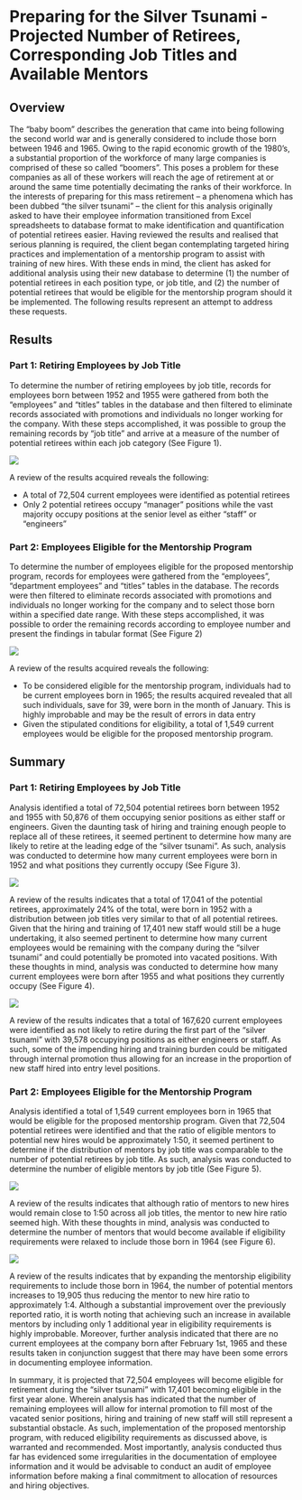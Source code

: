 # Preparing for the Silver Tsunami - Projected Number of Retirees, Corresponding Job Titles and Available Mentors

## Overview

The “baby boom” describes the generation that came into being following the second world war and is generally considered to include those born between 1946 and 1965.  Owing to the rapid economic growth of the 1980’s, a substantial proportion of the workforce of many large companies is comprised of these so called “boomers”.  This poses a problem for these companies as all of these workers will reach the age of retirement at or around the same time potentially decimating the ranks of their workforce.  In the interests of preparing for this mass retirement – a phenomena which has been dubbed “the silver tsunami” – the client for this analysis originally asked to have their employee information transitioned from Excel spreadsheets to database format to make identification and quantification of potential retirees easier.  Having reviewed the results and realised that serious planning is required, the client began contemplating targeted hiring practices and implementation of a mentorship program to assist with training of new hires.  With these ends in mind, the client has asked for additional analysis using their new database to determine (1) the number of potential retirees in each position type, or job title, and (2) the number of potential retirees that would be eligible for the mentorship program should it be implemented.  The following results represent an attempt to address these requests.

## Results

### Part 1: Retiring Employees by Job Title

To determine the number of retiring employees by job title, records for employees born between 1952 and 1955 were gathered from both the “employees” and “titles” tables in the database and then filtered to eliminate records associated with promotions and individuals no longer working for the company.  With these steps accomplished, it was possible to group the remaining records by “job title” and arrive at a measure of the number of potential retirees within each job category (See Figure 1).

![](https://github.com/Scruffy-Bearie/Pewlett_Hackard_Analysis/blob/main/Images/Figure1.png)

A review of the results acquired reveals the following:

-	A total of 72,504 current employees were identified as potential retirees
-	Only 2 potential retirees occupy “manager” positions while the vast majority occupy positions at the senior level as either “staff” or “engineers”

### Part 2: Employees Eligible for the Mentorship Program

To determine the number of employees eligible for the proposed mentorship program, records for employees were gathered from the “employees”, “department employees” and “titles” tables in the database.  The records were then filtered to eliminate records associated with promotions and individuals no longer working for the company and to select those born within a specified date range.  With these steps accomplished, it was possible to order the remaining records according to employee number and present the findings in tabular format (See Figure 2)

![](https://github.com/Scruffy-Bearie/Pewlett_Hackard_Analysis/blob/main/Images/Figure2.png)

A review of the results acquired reveals the following:

-	To be considered eligible for the mentorship program, individuals had to be current employees born in 1965; the results acquired revealed that all such individuals, save for 39, were born in the month of January.  This is highly improbable and may be the result of errors in data entry
-	Given the stipulated conditions for eligibility, a total of 1,549 current employees would be eligible for the proposed mentorship program.

## Summary

### Part 1: Retiring Employees by Job Title

Analysis identified a total of 72,504 potential retirees born between 1952 and 1955 with 50,876 of them occupying senior positions as either staff or engineers.  Given the daunting task of hiring and training enough people to replace all of these retirees, it seemed pertinent to determine how many are likely to retire at the leading edge of the “silver tsunami”.  As such, analysis was conducted to determine how many current employees were born in 1952 and what positions they currently occupy (See Figure 3).

![](https://github.com/Scruffy-Bearie/Pewlett_Hackard_Analysis/blob/main/Images/Figure3.png)

A review of the results indicates that a total of 17,041 of the potential retirees, approximately 24% of the total, were born in 1952 with a distribution between job titles very similar to that of all potential retirees.   Given that the hiring and training of 17,401 new staff would still be a huge undertaking, it also seemed pertinent to determine how many current employees would be remaining with the company during the “silver tsunami” and could potentially be promoted into vacated positions.  With these thoughts in mind, analysis was conducted to determine how many current employees were born after 1955 and what positions they currently occupy (See Figure 4).

![](https://github.com/Scruffy-Bearie/Pewlett_Hackard_Analysis/blob/main/Images/Figure4.png)

A review of the results indicates that a total of 167,620 current employees were identified as not likely to retire during the first part of the “silver tsunami” with 39,578 occupying positions as either engineers or staff.  As such, some of the impending hiring and training burden could be mitigated through internal promotion thus allowing for an increase in the proportion of new staff hired into entry level positions.

### Part 2: Employees Eligible for the Mentorship Program

Analysis identified a total of 1,549 current employees born in 1965 that would be eligible for the proposed mentorship program.  Given that 72,504 potential retirees were identified and that the ratio of eligible mentors to potential new hires would be approximately 1:50, it seemed pertinent to determine if the distribution of mentors by job title was comparable to the number of potential retirees by job title.  As such, analysis was conducted to determine the number of eligible mentors by job title (See Figure 5).

![](https://github.com/Scruffy-Bearie/Pewlett_Hackard_Analysis/blob/main/Images/Figure5.png)

A review of the results indicates that although ratio of mentors to new hires would remain close to 1:50 across all job titles, the mentor to new hire ratio seemed high.  With these thoughts in mind, analysis was conducted to determine the number of mentors that would become available if eligibility requirements were relaxed to include those born in 1964 (see Figure 6).

![](https://github.com/Scruffy-Bearie/Pewlett_Hackard_Analysis/blob/main/Images/Figure6.png)

A review of the results indicates that by expanding the mentorship eligibility requirements to include those born in 1964, the number of potential mentors increases to 19,905 thus reducing the mentor to new hire ratio to approximately 1:4.  Although a substantial improvement over the previously reported ratio, it is worth noting that achieving such an increase in available mentors by including only 1 additional year in eligibility requirements is highly improbable.  Moreover, further analysis indicated that there are no current employees at the company born after February 1st, 1965 and these results taken in conjunction suggest that there may have been some errors in documenting employee information.

In summary, it is projected that 72,504 employees will become eligible for retirement during the “silver tsunami” with 17,401 becoming eligible in the first year alone.  Wherein analysis has indicated that the number of remaining employees will allow for internal promotion to fill most of the vacated senior positions, hiring and training of new staff will still represent a substantial obstacle.  As such, implementation of the proposed mentorship program, with reduced eligibility requirements as discussed above, is warranted and recommended.  Most importantly, analysis conducted thus far has evidenced some irregularities in the documentation of employee information and it would be advisable to conduct an audit of employee information before making a final commitment to allocation of resources and hiring objectives.





